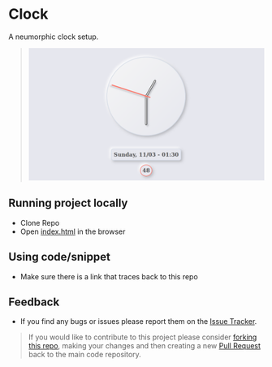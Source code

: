 # Clock
A neumorphic clock setup.
> ![sample](./clock.png)
## Running project locally
- Clone Repo
- Open [index.html](./index.html) in the browser
## Using code/snippet
- Make sure there is a link that traces back to this repo
## Feedback
- If you find any bugs or issues please report them on the [Issue Tracker](https://github.com/rizz-wan/clock/issues).
> If you would like to contribute to this project please consider [forking this repo](https://github.com/rizz-wan/clock/fork), making your changes and then creating a new [Pull Request](https://github.com/rizz-wan/clock/pulls) back to the main code repository.
